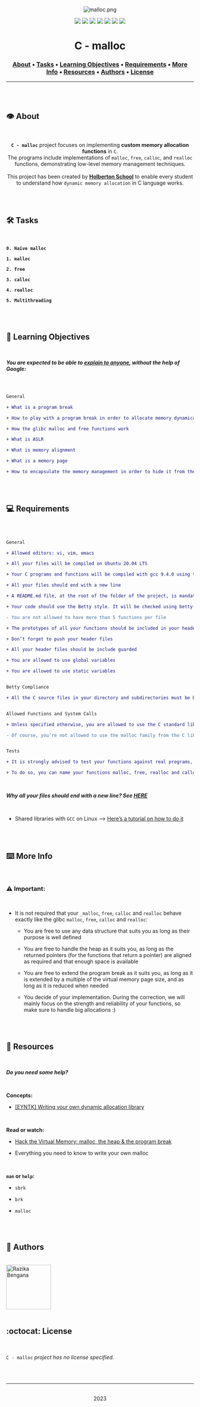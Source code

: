 <div align="center">
<br>

![malloc.png](README-image/malloc.png)

</div>


<p align="center">
<img src="https://img.shields.io/badge/-C-yellow">
<img src="https://img.shields.io/badge/-Linux-lightgrey">
<img src="https://img.shields.io/badge/-WSL-brown">
<img src="https://img.shields.io/badge/-Ubuntu%2020.04.4%20LTS-orange">
<img src="https://img.shields.io/badge/-JetBrains-blue">
<img src="https://img.shields.io/badge/-Holberton%20School-red">
<img src="https://img.shields.io/badge/License-not%20specified-brightgreen">
</p>


<h1 align="center"> C - malloc </h1>


<h3 align="center">
<a href="https://github.com/RazikaBengana/holbertonschool-malloc#eye-about">About</a> •
<a href="https://github.com/RazikaBengana/holbertonschool-malloc#hammer_and_wrench-tasks">Tasks</a> •
<a href="https://github.com/RazikaBengana/holbertonschool-malloc#memo-learning-objectives">Learning Objectives</a> •
<a href="https://github.com/RazikaBengana/holbertonschool-malloc#computer-requirements">Requirements</a> •
<a href="https://github.com/RazikaBengana/holbertonschool-malloc#keyboard-more-info">More Info</a> •
<a href="https://github.com/RazikaBengana/holbertonschool-malloc#mag_right-resources">Resources</a> •
<a href="https://github.com/RazikaBengana/holbertonschool-malloc#bust_in_silhouette-authors">Authors</a> •
<a href="https://github.com/RazikaBengana/holbertonschool-malloc#octocat-license">License</a>
</h3>

---

<!-- ------------------------------------------------------------------------------------------------- -->

<br>
<br>

## :eye: About

<br>

<div align="center">

**`C - malloc`** project focuses on implementing **custom memory allocation functions** in `C`.
<br>
The programs include implementations of `malloc`, `free`, `calloc`, and `realloc` functions, demonstrating low-level memory management techniques.
<br>
<br>
This project has been created by **[Holberton School](https://www.holbertonschool.com/about-holberton)** to enable every student to understand how `dynamic memory allocation` in C language works.

</div>

<br>
<br>

<!-- ------------------------------------------------------------------------------------------------- -->

## :hammer_and_wrench: Tasks

<br>

**`0. Naive malloc`**

**`1. malloc`**

**`2. free`**

**`3. calloc`**

**`4. realloc`**

**`5. Multithreading`**

<br>
<br>

<!-- ------------------------------------------------------------------------------------------------- -->

## :memo: Learning Objectives

<br>

**_You are expected to be able to [explain to anyone](https://fs.blog/feynman-learning-technique/), without the help of Google:_**

<br>

```diff

General

+ What is a program break

+ How to play with a program break in order to allocate memory dynamically

+ How the glibc malloc and free functions work

+ What is ASLR

+ What is memory alignment

+ What is a memory page

+ How to encapsulate the memory management in order to hide it from the user

```

<br>
<br>

<!-- ------------------------------------------------------------------------------------------------- -->

## :computer: Requirements

<br>

```diff

General

+ Allowed editors: vi, vim, emacs

+ All your files will be compiled on Ubuntu 20.04 LTS

+ Your C programs and functions will be compiled with gcc 9.4.0 using the flags -Wall -Werror -Wextra and -pedantic

+ All your files should end with a new line

+ A README.md file, at the root of the folder of the project, is mandatory

+ Your code should use the Betty style. It will be checked using betty-style.pl and betty-doc.pl

- You are not allowed to have more than 5 functions per file

+ The prototypes of all your functions should be included in your header file called malloc.h

+ Don’t forget to push your header files

+ All your header files should be include guarded

+ You are allowed to use global variables

+ You are allowed to use static variables


Betty Compliance

+ All the C source files in your directory and subdirectories must be Betty-compliant


Allowed Functions and System Calls

+ Unless specified otherwise, you are allowed to use the C standard library

- Of course, you’re not allowed to use the malloc family from the C library…


Tests

+ It is strongly advised to test your functions against real programs, like a shell, or your old projects for example.

+ To do so, you can name your functions malloc, free, realloc and calloc (just like they’re name in the glibc), and compile them into a shared library that you would load when executing a program using LD_LIBRARY_PATH and LD_PRELOAD

```

<br>

**_Why all your files should end with a new line? See [HERE](https://unix.stackexchange.com/questions/18743/whats-the-point-in-adding-a-new-line-to-the-end-of-a-file/18789)_**

<br>

- Shared libraries with `GCC` on Linux --> [Here’s a tutorial on how to do it](https://www.cprogramming.com/tutorial/shared-libraries-linux-gcc.html)

<br>
<br>

<!-- ------------------------------------------------------------------------------------------------- -->

## :keyboard: More Info

<br>

### :warning: Important:

<br>

- It is not required that your `_malloc`, `free`, `calloc` and `realloc` behave exactly like the glibc `malloc`, `free`, `calloc` and `realloc`:

    - You are free to use any data structure that suits you as long as their purpose is well defined

    - You are free to handle the heap as it suits you, as long as the returned pointers (for the functions that return a pointer) are aligned as required and that enough space is available

    - You are free to extend the program break as it suits you, as long as it is extended by a multiple of the virtual memory page size, and as long as it is reduced when needed

    - You decide of your implementation. During the correction, we will mainly focus on the strength and reliability of your functions, so make sure to handle big allocations :)

<br>
<br>

<!-- ------------------------------------------------------------------------------------------------- -->

## :mag_right: Resources

<br>

**_Do you need some help?_**

<br>

**Concepts:**

* [[EYNTK] Writing your own dynamic allocation library](https://drive.google.com/file/d/11AzEThPeOdmTKcT8giRFLZbEP3UQOa8c/view?usp=sharing)

<br>

**Read or watch:**

* [Hack the Virtual Memory: malloc, the heap & the program break](https://blog.holbertonschool.com/hack-the-virtual-memory-malloc-the-heap-the-program-break/)

* Everything you need to know to write your own malloc

<br>

**`man` or `help`:**

* `sbrk`

* `brk`

* `malloc`

<br>
<br>

<!-- ------------------------------------------------------------------------------------------------- -->

## :bust_in_silhouette: Authors

<br>

<img src="https://img.shields.io/badge/Razika%20Bengana-darkblue" alt="Razika Bengana" width="120">

<br>
<br>

<!-- ------------------------------------------------------------------------------------------------- -->

## :octocat: License

<br>

```C - malloc``` _project has no license specified._

<br>
<br>

---

<p align="center"><br>2023</p>